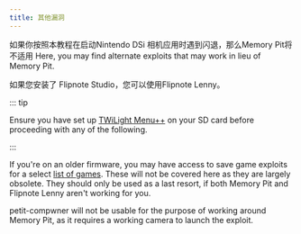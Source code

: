 ```yaml
---
title: 其他漏洞
---
```


如果你按照本教程在启动Nintendo DSi 相机应用时遇到闪退，那么Memory Pit将不适用 Here, you may find alternate exploits that may work in lieu of Memory Pit.

如果您安装了 Flipnote Studio，您可以使用Flipnote Lenny。

::: tip

Ensure you have set up [TWiLight Menu++](get-started.html#section-i-prep-work) on your SD card before proceeding with any of the following.

:::

If you're on an older firmware, you may have access to save game exploits for a select [list of games](https://dsibrew.org/wiki/DSi_exploits#DSiWare(True_DSi-Mode)_Exploits). These will not be covered here as they are largely obsolete. They should only be used as a last resort, if both Memory Pit and Flipnote Lenny aren't working for you.

petit-compwner will not be usable for the purpose of working around Memory Pit, as it requires a working camera to launch the exploit.
